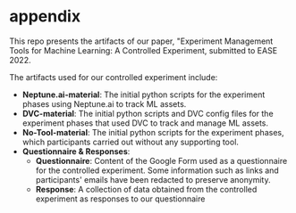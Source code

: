 # appendix
This repo presents the artifacts of our paper, "Experiment Management Tools for Machine Learning: A Controlled Experiment, submitted to EASE 2022.

The artifacts used for our controlled experiment include: 
  - **Neptune.ai-material**: The initial python scripts for the experiment phases using Neptune.ai to track ML assets.
  - **DVC-material**: The initial python scripts and DVC config files for the experiment phases that used DVC to track and manage ML assets.
  - **No-Tool-material**: The initial python scripts for the experiment phases, which participants carried out without any supporting tool. 
  - **Questionnaire & Responses**:
    - **Questionnaire**: Content of the Google Form used as a questionnaire for the controlled experiment. Some information such as links and participants' emails have been redacted to preserve anonymity.  
    - **Response**: A collection of data obtained from the controlled experiment as responses to our questionnaire
